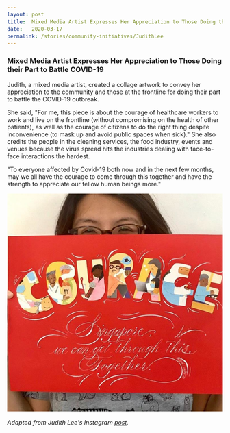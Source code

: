 ```yaml
---
layout: post
title:  Mixed Media Artist Expresses Her Appreciation to Those Doing their Part to Battle COVID-19
date:   2020-03-17
permalink: /stories/community-initiatives/JudithLee
---
```


### Mixed Media Artist Expresses Her Appreciation to Those Doing their Part to Battle COVID-19

Judith, a mixed media artist, created a collage artwork to convey her appreciation to the community and those at the frontline for doing their part to battle the COVID-19 outbreak.

She said, "For me, this piece is about the courage of healthcare workers to work and live on the frontline (without compromising on the health of other patients), as well as the courage of citizens to do the right thing despite inconvenience (to mask up and avoid public spaces when sick)." She also credits the people in the cleaning services, the food industry, events and venues because the virus spread hits the industries dealing with face-to-face interactions the hardest. 

"To everyone affected by Covid-19 both now and in the next few months, may we all have the courage to come through this together and have the strength to appreciate our fellow human beings more." 

![Judith Lee](/images/stories/Judith.JPG/)

_Adapted from Judith Lee's Instagram [post](https://www.instagram.com/p/B9k8U_4Dmk6/)._
